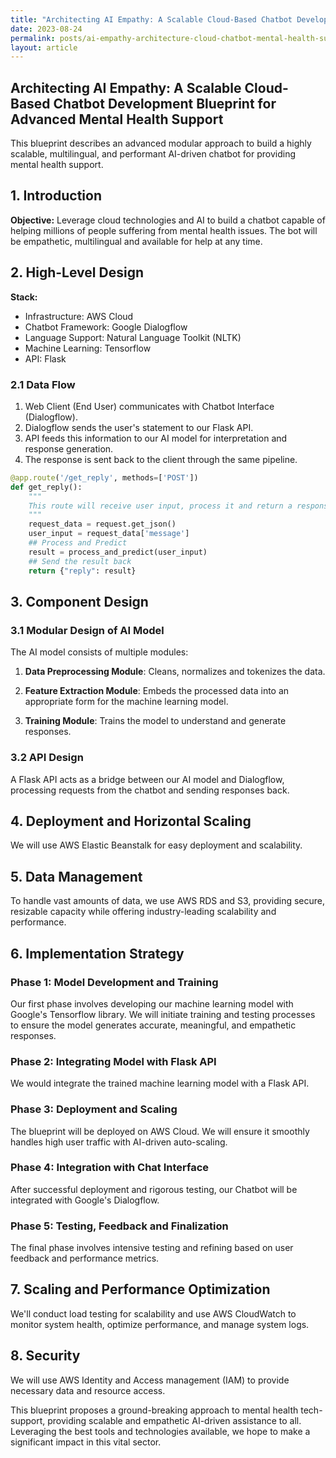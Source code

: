 ```yaml
---
title: "Architecting AI Empathy: A Scalable Cloud-Based Chatbot Development Blueprint for Advanced Mental Health Support"
date: 2023-08-24
permalink: posts/ai-empathy-architecture-cloud-chatbot-mental-health-support-blueprint
layout: article
---
```


## Architecting AI Empathy: A Scalable Cloud-Based Chatbot Development Blueprint for Advanced Mental Health Support

This blueprint describes an advanced modular approach to build a highly scalable, multilingual, and performant AI-driven chatbot for providing mental health support.

## 1. Introduction

**Objective:** Leverage cloud technologies and AI to build a chatbot capable of helping millions of people suffering from mental health issues. The bot will be empathetic, multilingual and available for help at any time.

## 2. High-Level Design

**Stack:**

- Infrastructure: AWS Cloud
- Chatbot Framework: Google Dialogflow
- Language Support: Natural Language Toolkit (NLTK)
- Machine Learning: Tensorflow
- API: Flask

### 2.1 Data Flow

1. Web Client (End User) communicates with Chatbot Interface (Dialogflow).
2. Dialogflow sends the user's statement to our Flask API.
3. API feeds this information to our AI model for interpretation and response generation.
4. The response is sent back to the client through the same pipeline.

```python
@app.route('/get_reply', methods=['POST'])
def get_reply():
    """
    This route will receive user input, process it and return a response from our model
    """
    request_data = request.get_json()
    user_input = request_data['message']
    ## Process and Predict
    result = process_and_predict(user_input)
    ## Send the result back
    return {"reply": result}
```

## 3. Component Design

### 3.1 Modular Design of AI Model

The AI model consists of multiple modules:

1. **Data Preprocessing Module**: Cleans, normalizes and tokenizes the data.
2. **Feature Extraction Module**: Embeds the processed data into an appropriate form for the machine learning model.

3. **Training Module**: Trains the model to understand and generate responses.

### 3.2 API Design

A Flask API acts as a bridge between our AI model and Dialogflow, processing requests from the chatbot and sending responses back.

## 4. Deployment and Horizontal Scaling

We will use AWS Elastic Beanstalk for easy deployment and scalability.

## 5. Data Management

To handle vast amounts of data, we use AWS RDS and S3, providing secure, resizable capacity while offering industry-leading scalability and performance.

## 6. Implementation Strategy

### Phase 1: Model Development and Training

Our first phase involves developing our machine learning model with Google's Tensorflow library. We will initiate training and testing processes to ensure the model generates accurate, meaningful, and empathetic responses.

### Phase 2: Integrating Model with Flask API

We would integrate the trained machine learning model with a Flask API.

### Phase 3: Deployment and Scaling

The blueprint will be deployed on AWS Cloud. We will ensure it smoothly handles high user traffic with AI-driven auto-scaling.

### Phase 4: Integration with Chat Interface

After successful deployment and rigorous testing, our Chatbot will be integrated with Google's Dialogflow.

### Phase 5: Testing, Feedback and Finalization

The final phase involves intensive testing and refining based on user feedback and performance metrics.

## 7. Scaling and Performance Optimization

We'll conduct load testing for scalability and use AWS CloudWatch to monitor system health, optimize performance, and manage system logs.

## 8. Security

We will use AWS Identity and Access management (IAM) to provide necessary data and resource access.

This blueprint proposes a ground-breaking approach to mental health tech-support, providing scalable and empathetic AI-driven assistance to all. Leveraging the best tools and technologies available, we hope to make a significant impact in this vital sector.
